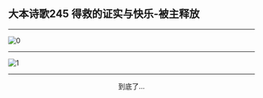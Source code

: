
## 大本诗歌245 得救的证实与快乐-被主释放
        
<div id="aplayer0"></div>

---

<img alt="0" data-original="https://cdn.jsdelivr.net/gh/k34869/shi/data/d0244/0">

---

<img alt="1" data-original="https://cdn.jsdelivr.net/gh/k34869/shi/data/d0244/1">

---

<p style="text-align: center">到底了...</p>

<script src="/js/dist-view.js"></script>

<script>
MAIN.id = 'd0244';
        
const ap0 = new APlayer({
    container: document.getElementById('aplayer0'),
    volume: 1,
    loop: 'none',
    preload: 'none',
    audio: [{
        name: '大本诗歌245.mp3',
        artist: '大本诗歌',
        url: 'https://res.wx.qq.com/voice/getvoice?mediaid=MzI0NTk3MDM5M18yMjQ3NDkwNjEw',
        cover: '/favicon'
    }]
});
</script>
